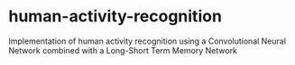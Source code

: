 # human-activity-recognition
Implementation of human activity recognition using a Convolutional Neural Network combined with a Long-Short Term Memory Network
